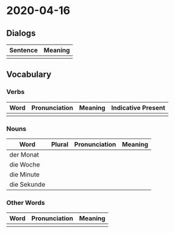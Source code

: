 # 2020-04-16

## Dialogs

| Sentence | Meaning |
| -------- | ------- |
|          |         |

## Vocabulary

### Verbs

| Word | Pronunciation | Meaning | Indicative Present |
| ---- | ------------- | ------- | ------------------ |
|      |               |         |                    |

### Nouns

| Word        | Plural | Pronunciation | Meaning |
| ----------- | ------ | ------------- | ------- |
| der Monat   |        |               |         |
| die Woche   |        |               |         |
| die Minute  |        |               |         |
| die Sekunde |        |               |         |

### Other Words

| Word | Pronunciation | Meaning |
| ---- | ------------- | ------- |
|      |               |         |
